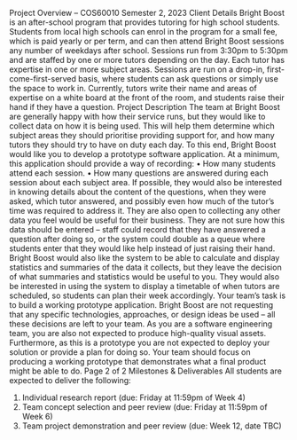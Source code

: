 Project Overview – COS60010 Semester 2, 2023
Client Details
Bright Boost is an after-school program that provides tutoring for high school students.
Students from local high schools can enrol in the program for a small fee, which is paid yearly
or per term, and can then attend Bright Boost sessions any number of weekdays after school.
Sessions run from 3:30pm to 5:30pm and are staffed by one or more tutors depending on the
day. Each tutor has expertise in one or more subject areas. Sessions are run on a drop-in, first-
come-first-served basis, where students can ask questions or simply use the space to work in.
Currently, tutors write their name and areas of expertise on a white board at the front of the
room, and students raise their hand if they have a question.
Project Description
The team at Bright Boost are generally happy with how their service runs, but they would like
to collect data on how it is being used. This will help them determine which subject areas they
should prioritise providing support for, and how many tutors they should try to have on duty
each day.
To this end, Bright Boost would like you to develop a prototype software application. At a
minimum, this application should provide a way of recording:
• How many students attend each session.
• How many questions are answered during each session about each subject area.
If possible, they would also be interested in knowing details about the content of the questions,
when they were asked, which tutor answered, and possibly even how much of the tutor’s time
was required to address it. They are also open to collecting any other data you feel would be
useful for their business.
They are not sure how this data should be entered – staff could record that they have answered
a question after doing so, or the system could double as a queue where students enter that
they would like help instead of just raising their hand.
Bright Boost would also like the system to be able to calculate and display statistics and
summaries of the data it collects, but they leave the decision of what summaries and statistics
would be useful to you. They would also be interested in using the system to display a timetable
of when tutors are scheduled, so students can plan their week accordingly.
Your team’s task is to build a working prototype application. Bright Boost are not requesting
that any specific technologies, approaches, or design ideas be used – all these decisions are
left to your team. As you are a software engineering team, you are also not expected to
produce high-quality visual assets. Furthermore, as this is a prototype you are not expected to
deploy your solution or provide a plan for doing so. Your team should focus on producing a
working prototype that demonstrates what a final product might be able to do.
Page 2 of 2
Milestones & Deliverables
All students are expected to deliver the following:
1. Individual research report (due: Friday at 11:59pm of Week 4)
2. Team concept selection and peer review (due: Friday at 11:59pm of Week 6)
3. Team project demonstration and peer review (due: Week 12, date TBC)
